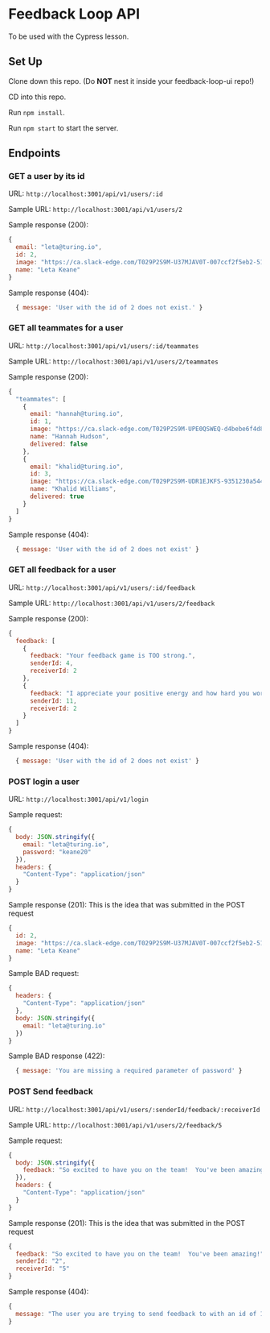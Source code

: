 # Feedback Loop API

To be used with the Cypress lesson.

## Set Up

Clone down this repo. (Do **NOT** nest it inside your feedback-loop-ui repo!)

CD into this repo.

Run `npm install`.

Run `npm start` to start the server.

## Endpoints

### GET a user by its id

URL: `http://localhost:3001/api/v1/users/:id`

Sample URL: `http://localhost:3001/api/v1/users/2`

Sample response (200):

```js
{
  email: "leta@turing.io",
  id: 2,
  image: "https://ca.slack-edge.com/T029P2S9M-U37MJAV0T-007ccf2f5eb2-512",
  name: "Leta Keane"
}
```

Sample response (404):

```js
  { message: 'User with the id of 2 does not exist.' }
```

### GET all teammates for a user

URL: `http://localhost:3001/api/v1/users/:id/teammates`

Sample URL: `http://localhost:3001/api/v1/users/2/teammates`

Sample response (200):

```js
{
  "teammates": [
    {
      email: "hannah@turing.io",
      id: 1,
      image: "https://ca.slack-edge.com/T029P2S9M-UPE0QSWEQ-d4bebe6f4d88-512",
      name: "Hannah Hudson",
      delivered: false
    },
    {
      email: "khalid@turing.io",
      id: 3,
      image: "https://ca.slack-edge.com/T029P2S9M-UDR1EJKFS-9351230a5443-512",
      name: "Khalid Williams",
      delivered: true
    }
  ]
}
```

Sample response (404):

```js
  { message: 'User with the id of 2 does not exist' }
```

### GET all feedback for a user

URL: `http://localhost:3001/api/v1/users/:id/feedback`

Sample URL: `http://localhost:3001/api/v1/users/2/feedback`

Sample response (200):

```js
{
  feedback: [
    {
      feedback: "Your feedback game is TOO strong.",
      senderId: 4,
      receiverId: 2
    },
    {
      feedback: "I appreciate your positive energy and how hard you work in supporting both students and other instructors alike.",
      senderId: 11,
      receiverId: 2
    }
  ]
}
```

Sample response (404):

```js
  { message: 'User with the id of 2 does not exist' }
```

### POST login a user

URL: `http://localhost:3001/api/v1/login`

Sample request:

```js
{
  body: JSON.stringify({
    email: "leta@turing.io",
    password: "keane20"
  }),
  headers: {
    "Content-Type": "application/json"
  }
}
```

Sample response (201): This is the idea that was submitted in the POST request

```js
{
  id: 2,
  image: "https://ca.slack-edge.com/T029P2S9M-U37MJAV0T-007ccf2f5eb2-512",
  name: "Leta Keane"
}
```

Sample BAD request:

```js
{
  headers: {
    "Content-Type": "application/json"
  },
  body: JSON.stringify({
    email: "leta@turing.io"
  })
}
```

Sample BAD response (422):

```js
  { message: 'You are missing a required parameter of password' }
```

### POST Send feedback

URL: `http://localhost:3001/api/v1/users/:senderId/feedback/:receiverId`

Sample URL: `http://localhost:3001/api/v1/users/2/feedback/5`

Sample request:

```js
{
  body: JSON.stringify({
    feedback: "So excited to have you on the team!  You've been amazing!"
  }),
  headers: {
    "Content-Type": "application/json"
  }
}
```

Sample response (201): This is the idea that was submitted in the POST request

```js
{
  feedback: "So excited to have you on the team!  You've been amazing!",
  senderId: "2",
  receiverId: "5"
}
```

Sample response (404):

```js
{
  message: "The user you are trying to send feedback to with an id of 100 does not currently exist.  Please try again later."
}
```
